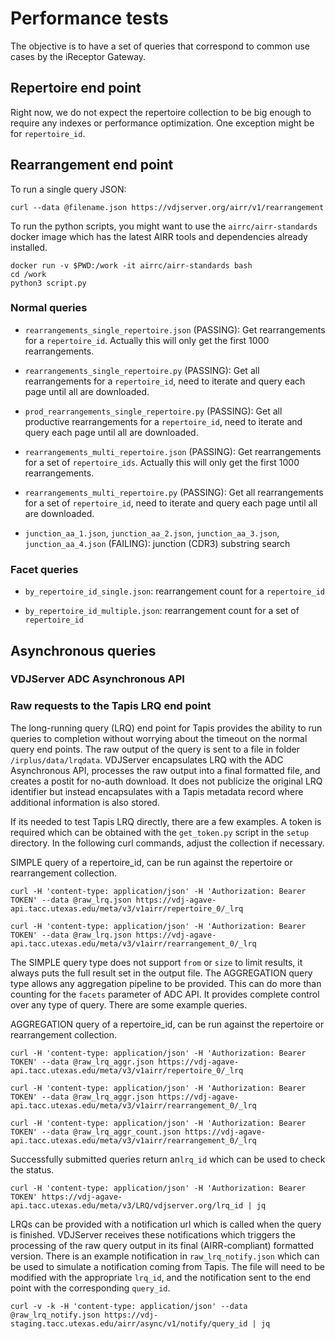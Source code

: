 # Performance tests

The objective is to have a set of queries that correspond to common use
cases by the iReceptor Gateway.

## Repertoire end point

Right now, we do not expect the repertoire collection to be big enough
to require any indexes or performance optimization. One exception might
be for `repertoire_id`.

## Rearrangement end point

To run a single query JSON:

```
curl --data @filename.json https://vdjserver.org/airr/v1/rearrangement
```

To run the python scripts, you might want to use the `airrc/airr-standards` docker image which has the latest AIRR tools and dependencies already installed.

```
docker run -v $PWD:/work -it airrc/airr-standards bash
cd /work
python3 script.py
```

### Normal queries

* `rearrangements_single_repertoire.json` (PASSING): Get rearrangements for a `repertoire_id`. Actually this will only get the first 1000 rearrangements.

* `rearrangements_single_repertoire.py` (PASSING): Get all rearrangements for a `repertoire_id`, need to iterate and query each page until all are downloaded.

* `prod_rearrangements_single_repertoire.py` (PASSING): Get all productive rearrangements for a `repertoire_id`, need to iterate and query each page until all are downloaded.

* `rearrangements_multi_repertoire.json` (PASSING): Get rearrangements for a set of `repertoire_ids`. Actually this will only get the first 1000 rearrangements.

* `rearrangements_multi_repertoire.py` (PASSING): Get all rearrangements for a set of `repertoire_id`, need to iterate and query each page until all are downloaded.

* `junction_aa_1.json`, `junction_aa_2.json`, `junction_aa_3.json`, `junction_aa_4.json` (FAILING): junction (CDR3) substring search

### Facet queries

* `by_repertoire_id_single.json`: rearrangement count for a `repertoire_id`

* `by_repertoire_id_multiple.json`: rearrangement count for a set of `repertoire_id`

## Asynchronous queries

### VDJServer ADC Asynchronous API

### Raw requests to the Tapis LRQ end point

The long-running query (LRQ) end point for Tapis provides the ability to
run queries to completion without worrying about the timeout on the
normal query end points. The raw output of the query is sent to a file
in folder `/irplus/data/lrqdata`. VDJServer encapsulates LRQ with the
ADC Asynchronous API, processes the raw output into a final formatted
file, and creates a postit for no-auth download. It does not publicize the
original LRQ identifier but instead encapsulates with a Tapis metadata record
where additional information is also stored.

If its needed to test Tapis LRQ directly, there are a few examples. A
token is required which can be obtained with the `get_token.py` script
in the `setup` directory. In the following curl commands, adjust the
collection if necessary.

SIMPLE query of a repertoire_id, can be run against the repertoire or rearrangement collection.

```
curl -H 'content-type: application/json' -H 'Authorization: Bearer TOKEN' --data @raw_lrq.json https://vdj-agave-api.tacc.utexas.edu/meta/v3/v1airr/repertoire_0/_lrq

curl -H 'content-type: application/json' -H 'Authorization: Bearer TOKEN' --data @raw_lrq.json https://vdj-agave-api.tacc.utexas.edu/meta/v3/v1airr/rearrangement_0/_lrq
```

The SIMPLE query type does not support `from` or `size` to limit results, it
always puts the full result set in the output file. The AGGREGATION query type
allows any aggregation pipeline to be provided. This can do more than counting
for the `facets` parameter of ADC API. It provides complete control over any
type of query. There are some example queries.

AGGREGATION query of a repertoire_id, can be run against the repertoire or rearrangement collection.

```
curl -H 'content-type: application/json' -H 'Authorization: Bearer TOKEN' --data @raw_lrq_aggr.json https://vdj-agave-api.tacc.utexas.edu/meta/v3/v1airr/repertoire_0/_lrq

curl -H 'content-type: application/json' -H 'Authorization: Bearer TOKEN' --data @raw_lrq_aggr.json https://vdj-agave-api.tacc.utexas.edu/meta/v3/v1airr/rearrangement_0/_lrq

curl -H 'content-type: application/json' -H 'Authorization: Bearer TOKEN' --data @raw_lrq_aggr_count.json https://vdj-agave-api.tacc.utexas.edu/meta/v3/v1airr/rearrangement_0/_lrq
```

Successfully submitted queries return an`lrq_id` which can be used to check the status.

```
curl -H 'content-type: application/json' -H 'Authorization: Bearer TOKEN' https://vdj-agave-api.tacc.utexas.edu/meta/v3/LRQ/vdjserver.org/lrq_id | jq
```

LRQs can be provided with a notification url which is called when the
query is finished. VDJServer receives these notifications which triggers
the processing of the raw query output in its final (AIRR-compliant)
formatted version. There is an example notification in `raw_lrq_notify.json`
which can be used to simulate a notification coming from Tapis. The file
will need to be modified with the appropriate `lrq_id`, and the notification
sent to the end point with the corresponding `query_id`.

```
curl -v -k -H 'content-type: application/json' --data @raw_lrq_notify.json https://vdj-staging.tacc.utexas.edu/airr/async/v1/notify/query_id | jq
```
